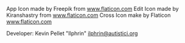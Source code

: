 App Icon made by Freepik from www.flaticon.com
Edit Icon made by Kiranshastry from www.flaticon.com
Cross Icon make by Flaticon www.flaticon.com

Developer: Kevin Pellet "Ilphrin" <ilphrin@autistici.org>
